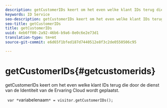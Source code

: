 ```yaml
---
description: getCustomerIDs keert om het even welke klant IDs terug die door de dienst van de Identiteit van de Ervaring Cloud wordt geplaatst.
keywords: ID Service
seo-description: getCustomerIDs keert om het even welke klant IDs terug die door de dienst van de Identiteit van de Ervaring Cloud wordt geplaatst.
seo-title: getCustomerIDs
title: getCustomerIDs
uuid: 4eb6ff00-2a92-46b6-b9a6-8e0c6e2e73d1
translation-type: tm+mt
source-git-commit: e6d65f1bfed187d7440512e8f3c2de0550506c95

---
```



# getCustomerIDs{#getcustomerids}

getCustomerIDs keert om het even welke klant IDs terug die door de dienst van de Identiteit van de Ervaring Cloud wordt geplaatst.

<!--
Is there anything else we can say about this??
-->

` var *`variabelenaam`* = visitor.getCustomerIDs();`
